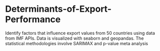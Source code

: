 # Determinants-of-Export-Performance
Identify factors that influence export values from 50 countries using data from IMF APIs. Data is visualized with seaborn and geopandas. The statistical methodologies involve SARIMAX
and p-value meta analysis
